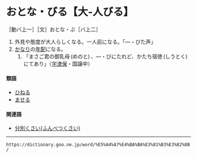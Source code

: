 # おとな・びる【大‐人びる】

［動バ上一］［文］おとな・ぶ［バ上二］
1.  外見や態度が大人らしくなる。一人前になる。「―・びた声」
2.  [かなり](かなり（可成り／可也）)の[年配](ねんぱい（年輩／年配）)になる。    
    1.  「まさご君の御乳母 (めのと) 、―・びにたれど、かたち宿徳 (しうとく) にてあり」〈[宇津保](https://dictionary.goo.ne.jp/word/%E5%AE%87%E6%B4%A5%E4%BF%9D%E7%89%A9%E8%AA%9E/#jn-19844)・国譲中〉
        

#### 類語

-   [ひねる](https://dictionary.goo.ne.jp/word/%E9%99%B3%E3%81%AD%E3%82%8B/#jn-186585)
-   [ませる](https://dictionary.goo.ne.jp/word/%E3%81%BE%E3%81%9B%E3%82%8B/#jn-208228)

#### 関連語

-   [分別くさい(ふんべつくさい)](https://dictionary.goo.ne.jp/word/%E5%88%86%E5%88%A5%E8%87%AD%E3%81%84/#jn-197721)

---
`https://dictionary.goo.ne.jp/word/%E5%A4%A7%E4%BA%BA%E3%81%B3%E3%82%8B/`